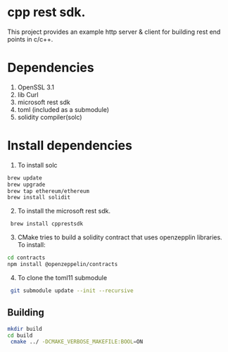 # cpp rest sdk.

This project provides an example http server & client for building rest end points in c/c++. 

# Dependencies

1) OpenSSL 3.1
2) lib Curl
3) microsoft rest sdk
4) toml (included as a submodule)
5) solidity compiler(solc)


# Install dependencies
1) To install solc
```bash
brew update
brew upgrade
brew tap ethereum/ethereum
brew install solidit
```

2) To install the microsoft rest sdk.
```bash
 brew install cpprestsdk
 ```

 3) CMake tries to build a solidity contract that uses openzepplin libraries. To install:
 ```bash
cd contracts
npm install @openzeppelin/contracts
```

4) To clone the toml11 submodule
```bash
 git submodule update --init --recursive
```

## Building
```bash
mkdir build
cd build
 cmake ../ -DCMAKE_VERBOSE_MAKEFILE:BOOL=ON
```

